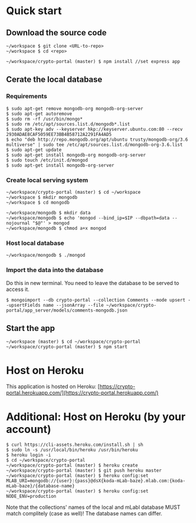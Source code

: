 
# Quick start

## Download the source code
~~~~ {.bash}
~/workspace $ git clone <URL-to-repo>
~/workspace $ cd <repo>

~/workspace/crypto-portal (master) $ npm install //set express app  
~~~~

## Cerate the local database

### Requirements
~~~~ {.bash}
$ sudo apt-get remove mongodb-org mongodb-org-server
$ sudo apt-get autoremove
$ sudo rm -rf /usr/bin/mongo*
$ sudo rm /etc/apt/sources.list.d/mongodb*.list
$ sudo apt-key adv --keyserver hkp://keyserver.ubuntu.com:80 --recv 2930ADAE8CAF5059EE73BB4B58712A2291FA4AD5
$ echo "deb http://repo.mongodb.org/apt/ubuntu trusty/mongodb-org/3.6 multiverse" | sudo tee /etc/apt/sources.list.d/mongodb-org-3.6.list
$ sudo apt-get update
$ sudo apt-get install mongodb-org mongodb-org-server
$ sudo touch /etc/init.d/mongod
$ sudo apt-get install mongodb-org-server
~~~~

### Create local serving system
~~~~ {.bash}
~/workspace/crypto-portal (master) $ cd ~/workspace
~/workspace $ mkdir mongodb
~/workspace $ cd mongodb

~/workspace/mongodb $ mkdir data
~/workspace/mongodb $ echo 'mongod --bind_ip=$IP --dbpath=data --nojournal "$@"' > mongod
~/workspace/mongodb $ chmod a+x mongod
~~~~

### Host local database 
~~~~ {.bash}
~/workspace/mongodb $ ./mongod
~~~~

### Import the data into the database
Do this in new terminal. You need to leave the database to be served to access it.

~~~~ {.bash}
$ mongoimport --db crypto-portal --collection Comments --mode upsert --upsertFields name --jsonArray --file ~/workspace/crypto-portal/app_server/models/comments-mongodb.json
~~~~

## Start the app
~~~~ {.bash}
~/workspace (master) $ cd ~/workspace/crypto-portal
~/workspace/crypto-portal (master) $ npm start
~~~~

# Host on Heroku

This application is hosted on Heroku: [https://crypto-portal.herokuapp.com/](https://crypto-portal.herokuapp.com/)

# Additional: Host on Heroku (by your account)

~~~~ {.bash}
$ curl https://cli-assets.heroku.com/install.sh | sh
$ sudo ln -s /usr/local/bin/heroku /usr/bin/heroku
$ heroku login -i
$ cd ~/workspace/crypto-portal
~/workspace/crypto-portal (master) $ heroku create
~/workspace/crypto-portal (master) $ git push heroku master
~/workspace/crypto-portal (master) $ heroku config:set MLAB_URI=mongodb://{user}:{pass}@dsX{koda-mLab-baze}.mlab.com:{koda-mLab-baze}/{database-name}
~/workspace/crypto-portal (master) $ heroku config:set NODE_ENV=production
~~~~

Note that the collections' names of the local and mLabl database MUST match complitely (case as well)!
The database names can differ.
